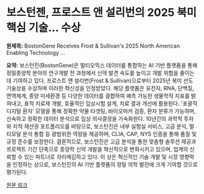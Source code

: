# 보스턴젠, 프로스트 앤 설리번의 2025 북미 핵심 기술… 수상

**원제목:** BostonGene Receives Frost &amp; Sullivan's 2025 North American Enabling Technology ...

**요약:** 보스턴진(BostonGene)은 멀티오믹스 데이터를 통합하는 AI 기반 플랫폼을 통해 정밀종양학 분야의 연구개발 전 과정에서 신약 발견 속도를 높이고 개발 위험을 줄이는 데 기여하고 있다.  프로스트 앤 설리번(Frost & Sullivan)으로부터 2025년 북미 선도 기술상을 수상하며 이러한 혁신성을 인정받았다.  해당 플랫폼은 유전자, RNA, 단백질, 면역체계, 종양 미세환경 등 다양한 데이터를 결합하여 예측 가능한 생물학적 지표를 밝혀내고,  표적 치료제 개발, 효율적인 임상시험 설계, 치료 결과 개선에 활용된다.  '포괄적 디지털 환자' 모델을 통해 정확한 약물 타겟팅, 바이오마커 검증, 환자 분류가 가능하며, 신속하고 정확한 데이터 분석으로  임상 의사결정을 가속화한다.  10년간의 과학적 투자와 지적 재산권 포트폴리오를 바탕으로, 보스턴진은 내부 실험실 서비스, 고급 분석, 멀티모달 분석 통합 등 광범위한 역량을 제공하며,  CLIA, CAP, NYS 인증을 통해 품질 및 규정 준수를 보장한다.  결론적으로, 보스턴진은 고급 분석을 통한 맞춤형 솔루션 제공과 프로젝트 기간 단축으로 종양학 신약 개발을 혁신적으로 변화시키고 있으며, 업계의 신뢰할 수 있는 파트너로 자리매김하고 있다.  이 상은 혁신적인 기술 개발 및 시장 영향력을 인정하는 상으로,  보스턴진의 AI 기반 플랫폼이 정밀 의학 발전에 크게 기여할 것으로 평가된다.

[원문 링크](https://laotiantimes.com/2025/07/22/bostongene-receives-frost-sullivans-2025-north-american-enabling-technology-leadership-award-for-redefining-precision-oncology-with-ai-and-multiomics-innovation/)
